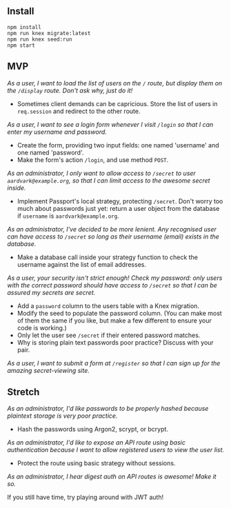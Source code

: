 ## Install

```
npm install
npm run knex migrate:latest
npm run knex seed:run
npm start
```

## MVP

_As a user, I want to load the list of users on the `/` route, but display them on the `/display` route. Don't ask why, just do it!_
 - Sometimes client demands can be capricious. Store the list of users in `req.session` and redirect to the other route.

_As a user, I want to see a login form whenever I visit `/login` so that I can enter my username and password._
 - Create the form, providing two input fields: one named 'username' and one named 'password'.
 - Make the form's action `/login`, and use method `POST`.

_As an administrator, I only want to allow access to `/secret` to user `aardvark@example.org`, so that I can limit access to the awesome secret inside._
 - Implement Passport's local strategy, protecting `/secret`. Don't worry too much about passwords just yet: return a user object from the database if `username` is `aardvark@example.org`.

_As an administrator, I've decided to be more lenient. Any recognised user can have access to `/secret` so long as their username (email) exists in the database._
 - Make a database call inside your strategy function to check the username against the list of email addresses.

_As a user, your security isn't strict enough! Check my password: only users with the correct password should have access to `/secret` so that I can be assured my secrets are secret._
 - Add a `password` column to the users table with a Knex migration.
 - Modify the seed to populate the password column. (You can make most of them the same if you like, but make a few different to ensure your code is working.)
 - Only let the user see `/secret` if their entered password matches.
 - Why is storing plain text passwords poor practice? Discuss with your pair.

_As a user, I want to submit a form at `/register` so that I can sign up for the amazing secret-viewing site._


## Stretch

_As an administrator, I'd like passwords to be properly hashed because plaintext storage is very poor practice._
 - Hash the passwords using Argon2, scrypt, or bcrypt.

_As an administrator, I'd like to expose an API route using basic authentication because I want to allow registered users to view the user list._
 - Protect the route using basic strategy without sessions.

_As an administrator, I hear digest auth on API routes is awesome! Make it so._

If you still have time, try playing around with JWT auth!
